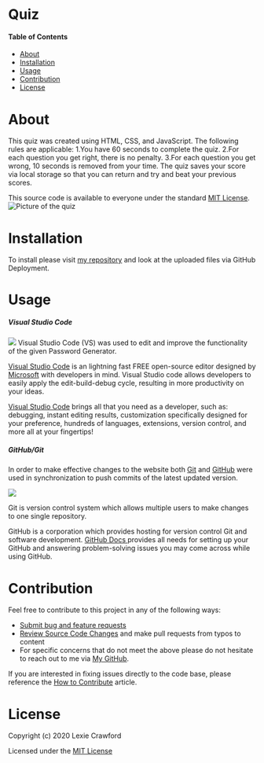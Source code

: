 # Quiz
#### Table of Contents
* [About](#About)
* [Installation](#Installation)
* [Usage](#Usage)
* [Contribution](#Contribution)
* [License](#License)

# About
This quiz was created using HTML, CSS, and JavaScript. The following rules are applicable:
1.You have 60 seconds to complete the quiz.
2.For each question you get right, there is no penalty.
3.For each question you get wrong, 10 seconds is removed from your time.
The quiz saves your score via local storage so that you can return and try and beat your previous scores.

This source code is available to everyone under the standard [MIT License](https://github.com/microsoft/vscode/blob/master/LICENSE.txt).
![Picture of the quiz](file:///C:\Users\lexc2\OneDrive\Desktop\Homework\CreateQuiz\Assets\Quizpic.JPG)

# Installation
To install please visit [my repository](https://github.com/lexcraw4d/CreateQuiz) and look at the uploaded files via GitHub Deployment.

# Usage
##### Visual Studio Code
![](file:///C:\Users\lexc2\OneDrive\Desktop\Homework\CreateQuiz\Assets\VSC.jpg)
Visual Studio Code (VS) was used to edit and improve the functionality of the given Password Generator. 

[Visual Studio Code](https://code.visualstudio.com/) is an lightning fast FREE open-source editor designed by [Microsoft](https://www.microsoft.com/en-us/) with developers in mind. Visual Studio code allows developers to easily apply the edit-build-debug cycle, resulting in more productivity on your ideas.

[Visual Studio Code](https://code.visualstudio.com/) brings all that you need as a developer, such as: debugging, instant editing results, customization specifically designed for your preference, hundreds of languages, extensions, version control, and more all at your fingertips!


##### GitHub/Git

In order to make effective changes to the website both [Git](https://gitforwindows.org/) and [GitHub](https://github.com/) were used in synchronization to push commits of the latest updated version. 

![](file:///C:\Users\lexc2\OneDrive\Desktop\Homework\CreateQuiz\Assets\githubgitbash.png)


Git is version control system which allows multiple users to make changes to one single repository.

GitHub is a corporation which provides hosting for version control Git and software development. [GitHub Docs ](https://docs.github.com/en/free-pro-team@latest/github/setting-up-and-managing-your-github-user-account/managing-user-account-settings) provides all needs for setting up your GitHub and answering problem-solving issues you may come across while using GitHub.


# Contribution
Feel free to contribute to this project in any of the following ways: 
* [Submit bug and feature requests](https://github.com/lexcraw4d/CreateQuiz/issues)
* [Review Source Code Changes](https://github.com/lexcraw4d/CreateQuiz/pulls) and make pull requests from typos to content
* For specific concerns that do not meet the above please do not hesitate to reach out to me via [My GitHub](https://github.com/lexcraw4d).

If you are interested in fixing issues directly to the code base, please reference the [How to Contribute](https://github.com/microsoft/vscode/wiki/How-to-Contribute) article.

# License

Copyright (c) 2020 Lexie Crawford

Licensed under the [MIT License](https://github.com/lexcraw4d/SEO/blob/master/LICENSE)

